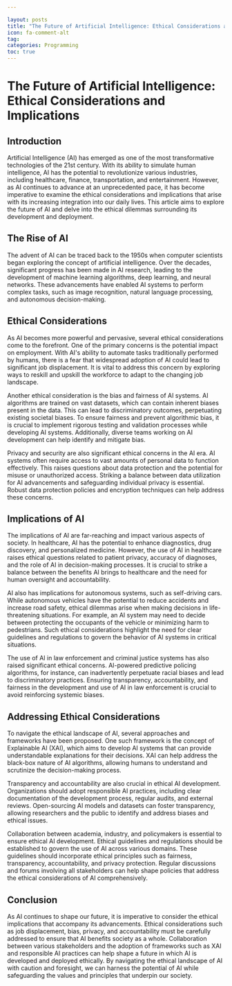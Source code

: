 ```yaml
---

layout: posts
title: "The Future of Artificial Intelligence: Ethical Considerations and Implications"
icon: fa-comment-alt
tag:      
categories: Programming
toc: true
---
```




# The Future of Artificial Intelligence: Ethical Considerations and Implications

## Introduction

Artificial Intelligence (AI) has emerged as one of the most transformative technologies of the 21st century. With its ability to simulate human intelligence, AI has the potential to revolutionize various industries, including healthcare, finance, transportation, and entertainment. However, as AI continues to advance at an unprecedented pace, it has become imperative to examine the ethical considerations and implications that arise with its increasing integration into our daily lives. This article aims to explore the future of AI and delve into the ethical dilemmas surrounding its development and deployment.

## The Rise of AI

The advent of AI can be traced back to the 1950s when computer scientists began exploring the concept of artificial intelligence. Over the decades, significant progress has been made in AI research, leading to the development of machine learning algorithms, deep learning, and neural networks. These advancements have enabled AI systems to perform complex tasks, such as image recognition, natural language processing, and autonomous decision-making.

## Ethical Considerations

As AI becomes more powerful and pervasive, several ethical considerations come to the forefront. One of the primary concerns is the potential impact on employment. With AI's ability to automate tasks traditionally performed by humans, there is a fear that widespread adoption of AI could lead to significant job displacement. It is vital to address this concern by exploring ways to reskill and upskill the workforce to adapt to the changing job landscape.

Another ethical consideration is the bias and fairness of AI systems. AI algorithms are trained on vast datasets, which can contain inherent biases present in the data. This can lead to discriminatory outcomes, perpetuating existing societal biases. To ensure fairness and prevent algorithmic bias, it is crucial to implement rigorous testing and validation processes while developing AI systems. Additionally, diverse teams working on AI development can help identify and mitigate bias.

Privacy and security are also significant ethical concerns in the AI era. AI systems often require access to vast amounts of personal data to function effectively. This raises questions about data protection and the potential for misuse or unauthorized access. Striking a balance between data utilization for AI advancements and safeguarding individual privacy is essential. Robust data protection policies and encryption techniques can help address these concerns.

## Implications of AI

The implications of AI are far-reaching and impact various aspects of society. In healthcare, AI has the potential to enhance diagnostics, drug discovery, and personalized medicine. However, the use of AI in healthcare raises ethical questions related to patient privacy, accuracy of diagnoses, and the role of AI in decision-making processes. It is crucial to strike a balance between the benefits AI brings to healthcare and the need for human oversight and accountability.

AI also has implications for autonomous systems, such as self-driving cars. While autonomous vehicles have the potential to reduce accidents and increase road safety, ethical dilemmas arise when making decisions in life-threatening situations. For example, an AI system may need to decide between protecting the occupants of the vehicle or minimizing harm to pedestrians. Such ethical considerations highlight the need for clear guidelines and regulations to govern the behavior of AI systems in critical situations.

The use of AI in law enforcement and criminal justice systems has also raised significant ethical concerns. AI-powered predictive policing algorithms, for instance, can inadvertently perpetuate racial biases and lead to discriminatory practices. Ensuring transparency, accountability, and fairness in the development and use of AI in law enforcement is crucial to avoid reinforcing systemic biases.

## Addressing Ethical Considerations

To navigate the ethical landscape of AI, several approaches and frameworks have been proposed. One such framework is the concept of Explainable AI (XAI), which aims to develop AI systems that can provide understandable explanations for their decisions. XAI can help address the black-box nature of AI algorithms, allowing humans to understand and scrutinize the decision-making process.

Transparency and accountability are also crucial in ethical AI development. Organizations should adopt responsible AI practices, including clear documentation of the development process, regular audits, and external reviews. Open-sourcing AI models and datasets can foster transparency, allowing researchers and the public to identify and address biases and ethical issues.

Collaboration between academia, industry, and policymakers is essential to ensure ethical AI development. Ethical guidelines and regulations should be established to govern the use of AI across various domains. These guidelines should incorporate ethical principles such as fairness, transparency, accountability, and privacy protection. Regular discussions and forums involving all stakeholders can help shape policies that address the ethical considerations of AI comprehensively.

## Conclusion

As AI continues to shape our future, it is imperative to consider the ethical implications that accompany its advancements. Ethical considerations such as job displacement, bias, privacy, and accountability must be carefully addressed to ensure that AI benefits society as a whole. Collaboration between various stakeholders and the adoption of frameworks such as XAI and responsible AI practices can help shape a future in which AI is developed and deployed ethically. By navigating the ethical landscape of AI with caution and foresight, we can harness the potential of AI while safeguarding the values and principles that underpin our society.